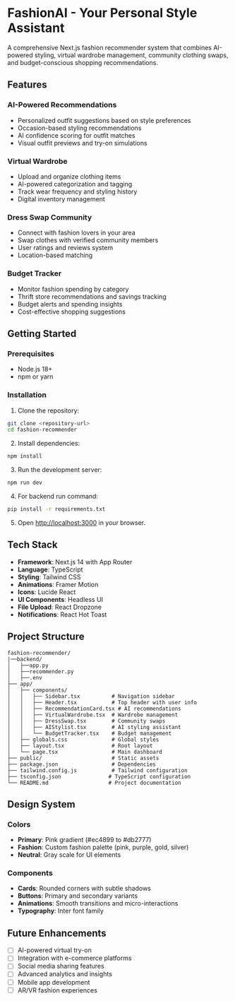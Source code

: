 # FashionAI - Your Personal Style Assistant

A comprehensive Next.js fashion recommender system that combines AI-powered styling, virtual wardrobe management, community clothing swaps, and budget-conscious shopping recommendations.

## Features

### AI-Powered Recommendations
- Personalized outfit suggestions based on style preferences
- Occasion-based styling recommendations
- AI confidence scoring for outfit matches
- Visual outfit previews and try-on simulations

### Virtual Wardrobe
- Upload and organize clothing items
- AI-powered categorization and tagging
- Track wear frequency and styling history
- Digital inventory management

### Dress Swap Community
- Connect with fashion lovers in your area
- Swap clothes with verified community members
- User ratings and reviews system
- Location-based matching

### Budget Tracker
- Monitor fashion spending by category
- Thrift store recommendations and savings tracking
- Budget alerts and spending insights
- Cost-effective shopping suggestions

## Getting Started

### Prerequisites
- Node.js 18+ 
- npm or yarn

### Installation

1. Clone the repository:
```bash
git clone <repository-url>
cd fashion-recommender
```

2. Install dependencies:
```bash
npm install
```

3. Run the development server:
```bash
npm run dev
```
4. For backend run command:
```bash
pip install -r requirements.txt
```

5. Open [http://localhost:3000](http://localhost:3000) in your browser.

## Tech Stack

- **Framework**: Next.js 14 with App Router
- **Language**: TypeScript
- **Styling**: Tailwind CSS
- **Animations**: Framer Motion
- **Icons**: Lucide React
- **UI Components**: Headless UI
- **File Upload**: React Dropzone
- **Notifications**: React Hot Toast

## Project Structure

```
fashion-recommender/
|──backend/
│   ├──app.py
│   ├──recommender.py
│   ├──.env
├── app/
│   ├── components/
│   │   ├── Sidebar.tsx          # Navigation sidebar
│   │   ├── Header.tsx           # Top header with user info
│   │   ├── RecommendationCard.tsx # AI recommendations
│   │   ├── VirtualWardrobe.tsx  # Wardrobe management
│   │   ├── DressSwap.tsx        # Community swaps
│   │   ├── AIStylist.tsx        # AI styling assistant
│   │   └── BudgetTracker.tsx    # Budget management
│   ├── globals.css              # Global styles
│   ├── layout.tsx               # Root layout
│   └── page.tsx                 # Main dashboard
├── public/                      # Static assets
├── package.json                 # Dependencies
├── tailwind.config.js           # Tailwind configuration
├── tsconfig.json               # TypeScript configuration
└── README.md                   # Project documentation
```

## Design System

### Colors
- **Primary**: Pink gradient (#ec4899 to #db2777)
- **Fashion**: Custom fashion palette (pink, purple, gold, silver)
- **Neutral**: Gray scale for UI elements

### Components
- **Cards**: Rounded corners with subtle shadows
- **Buttons**: Primary and secondary variants
- **Animations**: Smooth transitions and micro-interactions
- **Typography**: Inter font family

## Future Enhancements

- [ ] AI-powered virtual try-on
- [ ] Integration with e-commerce platforms
- [ ] Social media sharing features
- [ ] Advanced analytics and insights
- [ ] Mobile app development
- [ ] AR/VR fashion experiences
